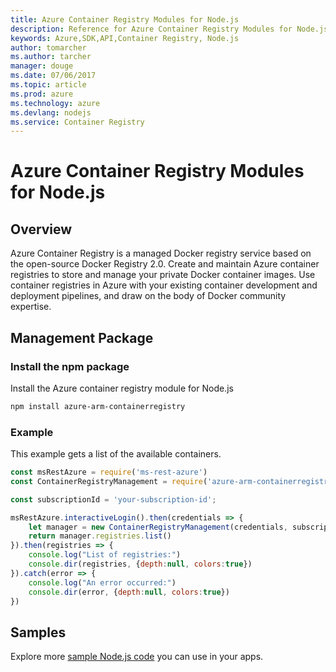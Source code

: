 ```yaml
---
title: Azure Container Registry Modules for Node.js
description: Reference for Azure Container Registry Modules for Node.js
keywords: Azure,SDK,API,Container Registry, Node.js
author: tomarcher
ms.author: tarcher
manager: douge
ms.date: 07/06/2017
ms.topic: article
ms.prod: azure
ms.technology: azure
ms.devlang: nodejs
ms.service: Container Registry
---
```


# Azure Container Registry Modules for Node.js

## Overview

Azure Container Registry is a managed Docker registry service based on the open-source Docker Registry 2.0. Create and maintain Azure container registries to store and manage your private Docker container images. Use container registries in Azure with your existing container development and deployment pipelines, and draw on the body of Docker community expertise.

## Management Package

### Install the npm package

Install the Azure container registry module for Node.js

```bash
npm install azure-arm-containerregistry
```

### Example

This example gets a list of the available containers.

```javascript
const msRestAzure = require('ms-rest-azure')
const ContainerRegistryManagement = require('azure-arm-containerregistry')

const subscriptionId = 'your-subscription-id';

msRestAzure.interactiveLogin().then(credentials => {
    let manager = new ContainerRegistryManagement(credentials, subscriptionId)
    return manager.registries.list()
}).then(registries => {
    console.log("List of registries:")
    console.dir(registries, {depth:null, colors:true})
}).catch(error => {
    console.log("An error occurred:")
    console.dir(error, {depth:null, colors:true})
})
```

## Samples

Explore more [sample Node.js code](https://azure.microsoft.com/resources/samples/?platform=nodejs) you can use in your apps.
